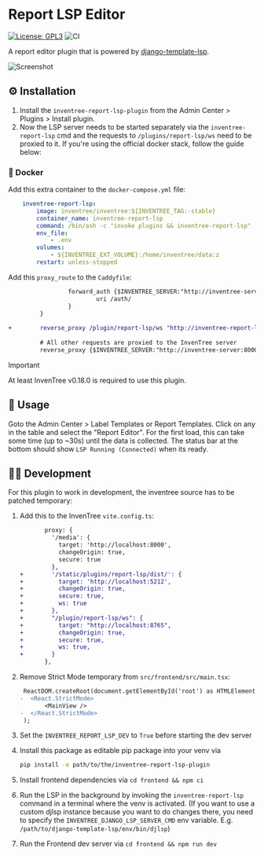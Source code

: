 # Report LSP Editor

[![License: GPL3](https://img.shields.io/badge/License-GPLv3-yellow.svg)](https://opensource.org/license/gpl-3-0)
![CI](https://github.com/wolflu05/inventree-report-lsp-plugin/actions/workflows/ci.yml/badge.svg)

A report editor plugin that is powered by [django-template-lsp](https://github.com/fourdigits/django-template-lsp).

![Screenshot](https://github.com/user-attachments/assets/4acfc96f-878b-42aa-8c40-d7e8b29f89a0)

## ⚙️ Installation

1. Install the `inventree-report-lsp-plugin` from the Admin Center > Plugins > Install plugin.
2. Now the LSP server needs to be started separately via the `inventree-report-lsp` cmd and the requests to `/plugins/report-lsp/ws` need to be proxied to it. If you're using the official docker stack, follow the guide below:

### 🐳 Docker

Add this extra container to the `docker-compose.yml` file:

```yml
    inventree-report-lsp:
        image: inventree/inventree:${INVENTREE_TAG:-stable}
        container_name: inventree-report-lsp
        command: /bin/ash -c "invoke plugins && inventree-report-lsp"
        env_file:
            - .env
        volumes:
            - ${INVENTREE_EXT_VOLUME}:/home/inventree/data:z
        restart: unless-stopped
```

Add this `proxy_route` to the `Caddyfile`:

```diff
                 forward_auth {$INVENTREE_SERVER:"http://inventree-server:8000"} {
                         uri /auth/
                 }
         }
 
+        reverse_proxy /plugin/report-lsp/ws "http://inventree-report-lsp:8765"
 
         # All other requests are proxied to the InvenTree server
         reverse_proxy {$INVENTREE_SERVER:"http://inventree-server:8000"} {
```

> [!IMPORTANT]
> At least InvenTree v0.18.0 is required to use this plugin.

## 🏃 Usage

Goto the Admin Center > Label Templates or Report Templates. Click on any in the table and select the "Report Editor". For the first load, this can take some time (up to ~30s) until the data is collected. The status bar at the bottom should show `LSP Running (Connected)` when its ready.

## 🧑‍💻 Development

For this plugin to work in development, the inventree source has to be patched temporary:

1. Add this to the InvenTree `vite.config.ts`:

   ```diff
          proxy: {
            '/media': {
              target: 'http://localhost:8000',
              changeOrigin: true,
              secure: true
            },
   +        '/static/plugins/report-lsp/dist/': {
   +          target: 'http://localhost:5212',
   +          changeOrigin: true,
   +          secure: true,
   +          ws: true
   +        },
   +        "/plugin/report-lsp/ws": {
   +          target: "http://localhost:8765",
   +          changeOrigin: true,
   +          secure: true,
   +          ws: true,
   +        }
          },
   ```

2. Remove Strict Mode temporary from `src/frontend/src/main.tsx`:

   ```diff
    ReactDOM.createRoot(document.getElementById('root') as HTMLElement).render(
   -  <React.StrictMode>
          <MainView />
   -  </React.StrictMode>
    );
   ```

3. Set the `INVENTREE_REPORT_LSP_DEV` to `True` before starting the dev server
4. Install this package as editable pip package into your venv via

   ```bash
   pip install -e path/to/the/inventree-report-lsp-plugin
   ```

5. Install frontend dependencies via `cd frontend && npm ci`
6. Run the LSP in the background by invoking the `inventree-report-lsp` command in a terminal where the venv is activated. (If you want to use a custom djlsp instance because you want to do changes there, you need to specify the `INVENTREE_DJANGO_LSP_SERVER_CMD` env variable. E.g. `/path/to/django-template-lsp/env/bin/djlsp`)
7. Run the Frontend dev server via `cd frontend && npm run dev`
